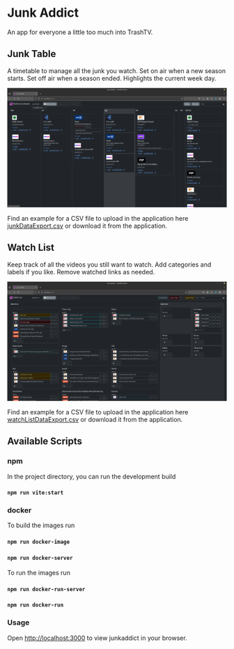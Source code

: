 # Junk Addict
An app for everyone a little too much into TrashTV.

## Junk Table
A timetable to manage all the junk you watch. Set on air when a new season starts. Set off air when a season ended. Highlights the current week day.

![Screenshot of Application](./src/assets/Screenshot2024-11-07.png)

Find an example for a CSV file to upload in the application here [junkDataExport.csv](./src/data/junkDataExport_2024-10-21.csv) or download it from the application.

## Watch List
Keep track of all the videos you still want to watch. Add categories and labels if you like. Remove watched links as needed.

![Screenshot of Application Watchlist](./src/assets/Screenshot2024-11-28WatchList.png)

Find an example for a CSV file to upload in the application here [watchListDataExport.csv](./src/data/watchListDataExport_2024-11-28.csv) or download it from the application.

## Available Scripts
### npm
In the project directory, you can run the development build

#### `npm run vite:start`
### docker
To build the images run

#### `npm run docker-image`
#### `npm run docker-server`

To run the images run

#### `npm run docker-run-server`
#### `npm run docker-run`

### Usage
Open [http://localhost:3000](http://localhost:3000) to view junkaddict in your browser.
